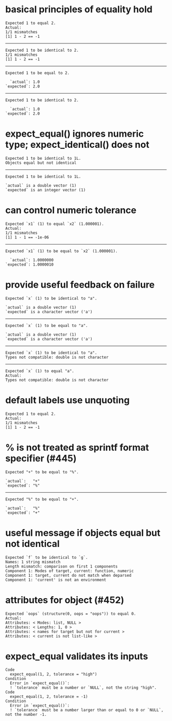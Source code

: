 # basical principles of equality hold

    Expected 1 to equal 2.
    Actual:
    1/1 mismatches
    [1] 1 - 2 == -1

---

    Expected 1 to be identical to 2.
    1/1 mismatches
    [1] 1 - 2 == -1

---

    Expected 1 to be equal to 2.
    
      `actual`: 1.0
    `expected`: 2.0

---

    Expected 1 to be identical to 2.
    
      `actual`: 1.0
    `expected`: 2.0

# expect_equal() ignores numeric type; expect_identical() does not

    Expected 1 to be identical to 1L.
    Objects equal but not identical

---

    Expected 1 to be identical to 1L.
    
    `actual` is a double vector (1)
    `expected` is an integer vector (1)

# can control numeric tolerance

    Expected `x1` (1) to equal `x2` (1.000001).
    Actual:
    1/1 mismatches
    [1] 1 - 1 == -1e-06

---

    Expected `x1` (1) to be equal to `x2` (1.000001).
    
      `actual`: 1.0000000
    `expected`: 1.0000010

# provide useful feedback on failure

    Expected `x` (1) to be identical to "a".
    
    `actual` is a double vector (1)
    `expected` is a character vector ('a')

---

    Expected `x` (1) to be equal to "a".
    
    `actual` is a double vector (1)
    `expected` is a character vector ('a')

---

    Expected `x` (1) to be identical to "a".
    Types not compatible: double is not character

---

    Expected `x` (1) to equal "a".
    Actual:
    Types not compatible: double is not character

# default labels use unquoting

    Expected 1 to equal 2.
    Actual:
    1/1 mismatches
    [1] 1 - 2 == -1

# % is not treated as sprintf format specifier (#445)

    Expected "+" to be equal to "%".
    
    `actual`:   "+"
    `expected`: "%"

---

    Expected "%" to be equal to "+".
    
    `actual`:   "%"
    `expected`: "+"

# useful message if objects equal but not identical

    Expected `f` to be identical to `g`.
    Names: 1 string mismatch
    Length mismatch: comparison on first 1 components
    Component 1: Modes of target, current: function, numeric
    Component 1: target, current do not match when deparsed
    Component 1: 'current' is not an environment

# attributes for object (#452)

    Expected `oops` (structure(0, oops = "oops")) to equal 0.
    Actual:
    Attributes: < Modes: list, NULL >
    Attributes: < Lengths: 1, 0 >
    Attributes: < names for target but not for current >
    Attributes: < current is not list-like >

# expect_equal validates its inputs

    Code
      expect_equal(1, 2, tolerance = "high")
    Condition
      Error in `expect_equal()`:
      ! `tolerance` must be a number or `NULL`, not the string "high".
    Code
      expect_equal(1, 2, tolerance = -1)
    Condition
      Error in `expect_equal()`:
      ! `tolerance` must be a number larger than or equal to 0 or `NULL`, not the number -1.

